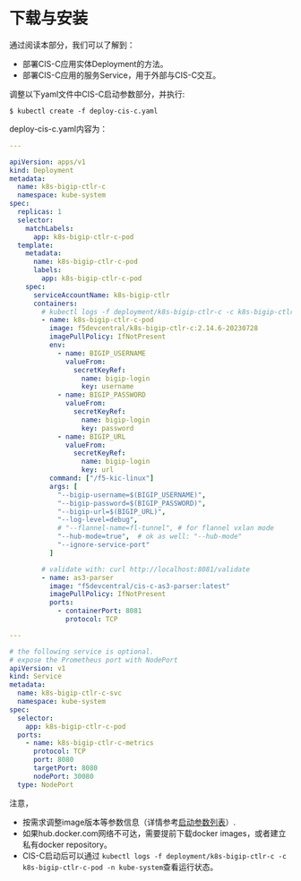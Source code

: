 # 下载与安装

通过阅读本部分，我们可以了解到：

* 部署CIS-C应用实体Deployment的方法。
* 部署CIS-C应用的服务Service，用于外部与CIS-C交互。

调整以下yaml文件中CIS-C启动参数部分，并执行:

```shell
$ kubectl create -f deploy-cis-c.yaml
```

deploy-cis-c.yaml内容为：

```yaml
---

apiVersion: apps/v1
kind: Deployment
metadata:
  name: k8s-bigip-ctlr-c
  namespace: kube-system
spec:
  replicas: 1
  selector:
    matchLabels:
      app: k8s-bigip-ctlr-c-pod
  template:
    metadata:
      name: k8s-bigip-ctlr-c-pod
      labels:
        app: k8s-bigip-ctlr-c-pod
    spec:
      serviceAccountName: k8s-bigip-ctlr
      containers:
        # kubectl logs -f deployment/k8s-bigip-ctlr-c -c k8s-bigip-ctlr-c-pod -n kube-system
        - name: k8s-bigip-ctlr-c-pod
          image: f5devcentral/k8s-bigip-ctlr-c:2.14.6-20230728
          imagePullPolicy: IfNotPresent
          env:
            - name: BIGIP_USERNAME
              valueFrom:
                secretKeyRef:
                  name: bigip-login
                  key: username
            - name: BIGIP_PASSWORD
              valueFrom:
                secretKeyRef:
                  name: bigip-login
                  key: password
            - name: BIGIP_URL
              valueFrom:
                secretKeyRef:
                  name: bigip-login
                  key: url
          command: ["/f5-kic-linux"]
          args: [
            "--bigip-username=$(BIGIP_USERNAME)",
            "--bigip-password=$(BIGIP_PASSWORD)",
            "--bigip-url=$(BIGIP_URL)",
            "--log-level=debug",
            # "--flannel-name=fl-tunnel", # for flannel vxlan mode
            "--hub-mode=true",  # ok as well: "--hub-mode"
            "--ignore-service-port"
          ]

        # validate with: curl http://localhost:8081/validate
        - name: as3-parser
          image: "f5devcentral/cis-c-as3-parser:latest"
          imagePullPolicy: IfNotPresent
          ports:
            - containerPort: 8081
              protocol: TCP

--- 

# the following service is optional.
# expose the Prometheus port with NodePort
apiVersion: v1
kind: Service
metadata:
  name: k8s-bigip-ctlr-c-svc
  namespace: kube-system
spec:
  selector:
    app: k8s-bigip-ctlr-c-pod
  ports:
    - name: k8s-bigip-ctlr-c-metrics
      protocol: TCP
      port: 8080
      targetPort: 8080
      nodePort: 30080
  type: NodePort
```

注意，
* 按需求调整image版本等参数信息（详情参考[启动参数列表](/Architecture/parameters/)）.
* 如果hub.docker.com网络不可达，需要提前下载docker images，或者建立私有docker repository。
* CIS-C启动后可以通过 `kubectl logs -f deployment/k8s-bigip-ctlr-c -c k8s-bigip-ctlr-c-pod -n kube-system`查看运行状态。